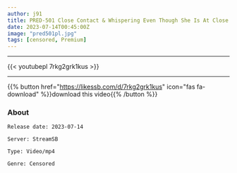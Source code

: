```yaml
---
author: j91
title: PRED-501 Close Contact & Whispering Even Though She Is At Close Range! Immoral Feeling Too Pleasant Creampie Temptation Karen Yuzuriha
date: 2023-07-14T00:45:00Z
image: "pred501pl.jpg"
tags: [censored, Premium]
---
```

___

{{< youtubepl 7rkg2grk1kus >}}
___

{{% button href="https://likessb.com/d/7rkg2grk1kus" icon="fas fa-download" %}}download this video{{% /button %}}
### About

`Release date: 2023-07-14`

`Server: StreamSB`

`Type: Video/mp4`

`Genre:	Censored`